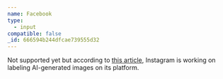 ```yaml
---
name: Facebook
type:
  - input
compatible: false
_id: 666594b244dfcae739555d32
---
```

Not supported yet but according to [this article](https://about.fb.com/news/2024/02/labeling-ai-generated-images-on-facebook-instagram-and-threads/), Instagram is working on labeling AI-generated images on its platform.
